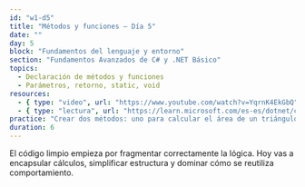 ```yaml
---
id: "w1-d5"
title: "Métodos y funciones – Día 5"
date: ""
day: 5
block: "Fundamentos del lenguaje y entorno"
section: "Fundamentos Avanzados de C# y .NET Básico"
topics:
  - Declaración de métodos y funciones
  - Parámetros, retorno, static, void
resources:
  - { type: "video", url: "https://www.youtube.com/watch?v=YqrnK4EkGbQ" }
  - { type: "lectura", url: "https://learn.microsoft.com/es-es/dotnet/csharp/programming-guide/classes-and-structs/methods" }
practice: "Crear dos métodos: uno para calcular el área de un triángulo, otro para el perímetro."
duration: 6
---
```


El código limpio empieza por fragmentar correctamente la lógica. Hoy vas a encapsular cálculos, simplificar estructura y dominar cómo se reutiliza comportamiento.